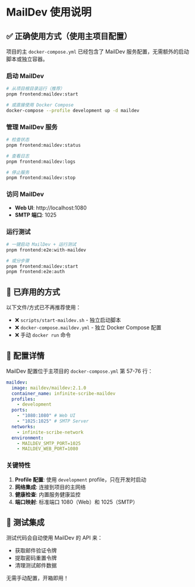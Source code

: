 # MailDev 使用说明

## ✅ 正确使用方式（使用主项目配置）

项目的主 `docker-compose.yml` 已经包含了 MailDev 服务配置，无需额外的启动脚本或独立容器。

### 启动 MailDev

```bash
# 从项目根目录运行（推荐）
pnpm frontend:maildev:start

# 或直接使用 Docker Compose
docker-compose --profile development up -d maildev
```

### 管理 MailDev 服务

```bash
# 检查状态
pnpm frontend:maildev:status

# 查看日志
pnpm frontend:maildev:logs

# 停止服务
pnpm frontend:maildev:stop
```

### 访问 MailDev

- **Web UI**: http://localhost:1080
- **SMTP 端口**: 1025

### 运行测试

```bash
# 一键启动 MailDev + 运行测试
pnpm frontend:e2e:with-maildev

# 或分步骤
pnpm frontend:maildev:start
pnpm frontend:e2e:auth
```

## 🚨 已弃用的方式

以下文件/方式已不再推荐使用：

- ❌ `scripts/start-maildev.sh` - 独立启动脚本
- ❌ `docker-compose.maildev.yml` - 独立 Docker Compose 配置
- ❌ 手动 `docker run` 命令

## 🔧 配置详情

MailDev 配置位于主项目的 `docker-compose.yml` 第 57-76 行：

```yaml
maildev:
  image: maildev/maildev:2.1.0
  container_name: infinite-scribe-maildev
  profiles:
    - development
  ports:
    - "1080:1080" # Web UI
    - "1025:1025" # SMTP Server
  networks:
    - infinite-scribe-network
  environment:
    - MAILDEV_SMTP_PORT=1025
    - MAILDEV_WEB_PORT=1080
```

### 关键特性

1. **Profile 配置**: 使用 `development` profile，只在开发时启动
2. **网络集成**: 连接到项目的主网络
3. **健康检查**: 内置服务健康监控
4. **端口映射**: 标准端口 1080（Web）和 1025（SMTP）

## 🧪 测试集成

测试代码会自动使用 MailDev 的 API 来：

- 获取邮件验证令牌
- 提取密码重置令牌
- 清理测试邮件数据

无需手动配置，开箱即用！